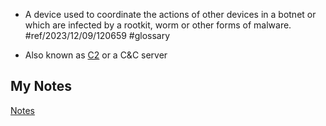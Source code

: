 - A device used to coordinate the actions of other devices in a botnet or which are infected by a rootkit, worm or other forms of malware. #ref/2023/12/09/120659 #glossary

- Also known as [C2](c2.md) or a C&C server
## My Notes
[Notes](mynotes/command-and-control-notes.md)

